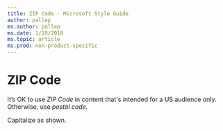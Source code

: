 ```yaml
---
title: ZIP Code - Microsoft Style Guide
author: pallep
ms.author: pallep
ms.date: 1/19/2018
ms.topic: article
ms.prod: non-product-specific
---
```


# ZIP Code

It’s OK to use *ZIP Code* in content that's intended for a US audience only. Otherwise, use *postal code.*

Capitalize as shown.
